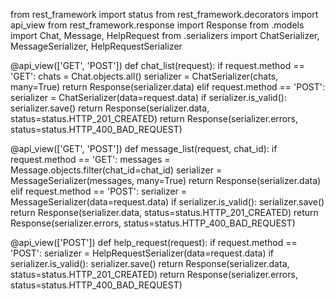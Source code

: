 from rest_framework import status
from rest_framework.decorators import api_view
from rest_framework.response import Response
from .models import Chat, Message, HelpRequest
from .serializers import ChatSerializer, MessageSerializer, HelpRequestSerializer

@api_view(['GET', 'POST'])
def chat_list(request):
    if request.method == 'GET':
        chats = Chat.objects.all()
        serializer = ChatSerializer(chats, many=True)
        return Response(serializer.data)
    elif request.method == 'POST':
        serializer = ChatSerializer(data=request.data)
        if serializer.is_valid():
            serializer.save()
            return Response(serializer.data, status=status.HTTP_201_CREATED)
        return Response(serializer.errors, status=status.HTTP_400_BAD_REQUEST)

@api_view(['GET', 'POST'])
def message_list(request, chat_id):
    if request.method == 'GET':
        messages = Message.objects.filter(chat_id=chat_id)
        serializer = MessageSerializer(messages, many=True)
        return Response(serializer.data)
    elif request.method == 'POST':
        serializer = MessageSerializer(data=request.data)
        if serializer.is_valid():
            serializer.save()
            return Response(serializer.data, status=status.HTTP_201_CREATED)
        return Response(serializer.errors, status=status.HTTP_400_BAD_REQUEST)

@api_view(['POST'])
def help_request(request):
    if request.method == 'POST':
        serializer = HelpRequestSerializer(data=request.data)
        if serializer.is_valid():
            serializer.save()
            return Response(serializer.data, status=status.HTTP_201_CREATED)
        return Response(serializer.errors, status=status.HTTP_400_BAD_REQUEST)
